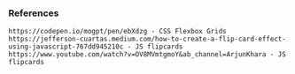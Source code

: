 ### References
    https://codepen.io/mogpt/pen/ebXdzg - CSS Flexbox Grids
    https://jefferson-cuartas.medium.com/how-to-create-a-flip-card-effect-using-javascript-767dd945210c - JS flipcards
    https://www.youtube.com/watch?v=OV8MVmtgmoY&ab_channel=ArjunKhara - JS flipcards
    
